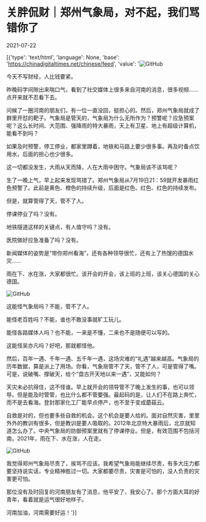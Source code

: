 # 关胖侃财｜郑州气象局，对不起，我们骂错你了

2021-07-22

[{'type': 'text/html', 'language': None, 'base': 'https://chinadigitaltimes.net/chinese/feed', 'value': '![GitHub](https://chinadigitaltimes.net/chinese/files/2021/07/image-1626946913207.png)

今天不写财经，人比钱要紧。

昨晚码字间隙出来喘口气，看到了社交媒体上很多来自河南的消息，很多视频……点开来就不忍看下去。

问候了一圈河南的朋友们，有一位一直没回，挺担心的。然后，郑州气象局就成了群里开怼的靶子。气象局是管天的，气象局为什么无所作为？预警呢？应急预案呢？这么长时间、大范围、强降雨的特大暴雨，天上有卫星、地上有超级计算机，能看不到吗？

如果及时预警，停工停业，都家里蹲着，地铁和马路上要少很多事。再及时备点饮用水，后面的担心也少很多。

这一切都没发生，大雨从天而降，人在大雨中困守。气象局该不该骂呢？

生了一晚上气，早上起来发现骂错了。郑州气象局从7月19日21：59就开发暴雨红色预警了。此前是黄色、橙色的持续升级，后面是红色、红色、红色的持续发布。

但是，就算管得了天，管不了人。

停课停业了吗？没有。

地铁隧道这样的关键点，有人值守吗？没有。

医院做好应急准备了吗？没有。

新闻媒体的姿势是“带你郑州看海”，还有各种领导很忙，还有上了热馊的德国水灾……

雨在下、水在涨，大家都很忙。该开会的开会，该上班的上班，该关心德国的关心德国。

![GitHub](https://cdtmedia.asuscomm.com/assets/images/a/9/a9d9d943/833cf2da.jpeg)

这能怪气象局吗？不能，管不了人。

能怪老百姓吗？不能，谁也不敢没事就旷工玩儿。

能怪各路媒体人吗？也不能，一来是不懂，二来也不是随便可以写的。

这能怪吴亦凡吗？好吧，那就都怪他。

然后，百年一遇、千年一遇、五千年一遇，这场灾难的“礼遇”越来越高。气象局的历年数据，算是派上了用场。你看，气象局管不了天，管不了人，可是管得了嘴。可是，说破嘴、撑破天，给个“盘古开天地以来一遇”，又能如何？

天灾未必抗得住，这不怪谁。早上就开会的领导管不了晚上发生的事，也可以领导。但是能及时管管，也比什么都不管要强。最起码的是，让人们不在路上奔忙，而不是去看海。登封那家化工厂能早点停产，也不至于变成蘑菇云。

自救是对的，但也要多些自救的机会。这个机会是要人给的。面对自然灾害，里里外外的教训有很多，但是教训是要人吸取的。2012年北京特大暴雨后，北京就知道怎么办了。中央气象局的防御预案里就有了停课停业。但是，有效范围不包括河南。2021年，雨在下、水在涨，人在走。

![GitHub](https://cdtmedia.asuscomm.com/assets/images/a/9/a9d9d943/809786c1.jpeg)

我觉得郑州气象局尽责了，挨骂不应该。我希望气象局能继续尽责，有多大压力都要坚持说实话，专业精神胜过一切。大家都要尽责，灾害是可怕的，没人负责的灾害更可怕。

那位没有及时回复的河南朋友有了消息，他平安了，我安心了。那个方面大耳的好青年，看着就是运气很好地样子。

河南加油，河南需要好运！'}]